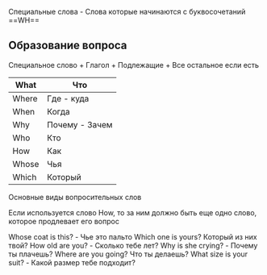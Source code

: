 Специальные слова - Слова которые начинаются с буквосочетаний ==WH==
## Образование вопроса
Специальное слово + Глагол + Подлежащие + Все остальное если есть

| What  | Что            |
| ----- | -------------- |
| Where | Где - куда     |
| When  | Когда          |
| Why   | Почему - Зачем |
| Who   | Кто            |
| How   | Как            |
| Whose | Чья            |
| Which | Который        |
Основные виды вопросительных слов

Если используется слово How, то за ним должно быть еще одно слово, которое продлевает его вопрос

Whose coat is this? - Чье это пальто
Which one is yours? Который из них твой?
How old are you? - Сколько тебе лет?
Why is she crying? - Почему ты плачешь?
Where are you going? Что ты делаешь?
What size is your suit? - Какой размер тебе подходит?